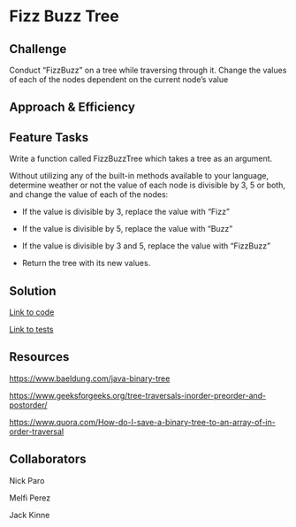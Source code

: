 # Fizz Buzz Tree

## Challenge

Conduct “FizzBuzz” on a tree while traversing through it. Change the values of each of the nodes dependent on the current node’s value

## Approach & Efficiency

## Feature Tasks

Write a function called FizzBuzzTree which takes a tree as an argument.

Without utilizing any of the built-in methods available to your language, determine weather or not the value of each node is divisible by 3, 5 or both, and change the value of each of the nodes:

- If the value is divisible by 3, replace the value with “Fizz”
- If the value is divisible by 5, replace the value with “Buzz”
- If the value is divisible by 3 and 5, replace the value with “FizzBuzz”

- Return the tree with its new values.

## Solution

[Link to code](../code401challenges/src/main/java/code401challenges/utilities/FizzBuzzTree.java)

[Link to tests](../code401challenges/src/test/java/code401challenges/utilities/FizzBuzzTreeTest.java)

## Resources

https://www.baeldung.com/java-binary-tree

https://www.geeksforgeeks.org/tree-traversals-inorder-preorder-and-postorder/

https://www.quora.com/How-do-I-save-a-binary-tree-to-an-array-of-in-order-traversal

## Collaborators

Nick Paro

Melfi Perez

Jack Kinne

